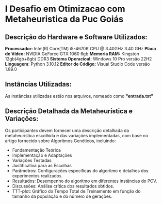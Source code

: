 # I Desafio em Otimizacao com Metaheuristica da Puc Goiás
## Descrição do Hardware e Software Utilizados: 
**Processador:** Intel(R) Core(TM) i5-4670K CPU @ 3.40GHz   3.40 GHz
**Placa de Vídeo:** NVIDIA GeForce GTX 1060 6gb
**Memoria RAM:** Kingston 12gb(4gb+8gb) DDR3
**Sistema Operacioal:** Windows 10 Pro versão 22H2
**Linguagem:** Python 3.10.12
**Editor de Código:** Visual Studio Code versão 1.89.0

## Instâncias Utilizadas: 
As instâncias utilizadas estão nos arquivos, nomeado como **"entrada.txt"**


## Descrição Detalhada da Metaheurística e Variações: 
Os participantes devem fornecer uma descrição detalhada da metaheurística escolhida e das variações implementadas, com base no artigo fornecido sobre Algoritmos Genéticos, incluindo:
+ Fundamentação Teórica
+ Implementação e Adaptações
+ Variações Testadas
+ Justificativa para as Escolhas
+ Parâmetros: Configurações específicas do algoritmo e detalhes dos experimentos
realizados.
+ Resultados: Desempenho do algoritmo em diferentes instâncias do PCV.
+ Discussões: Análise crítica dos resultados obtidos.
+ TTT-plot: Gráfico do Tempo Total de Treinamento em função do tamanho da
população e do número de gerações.
